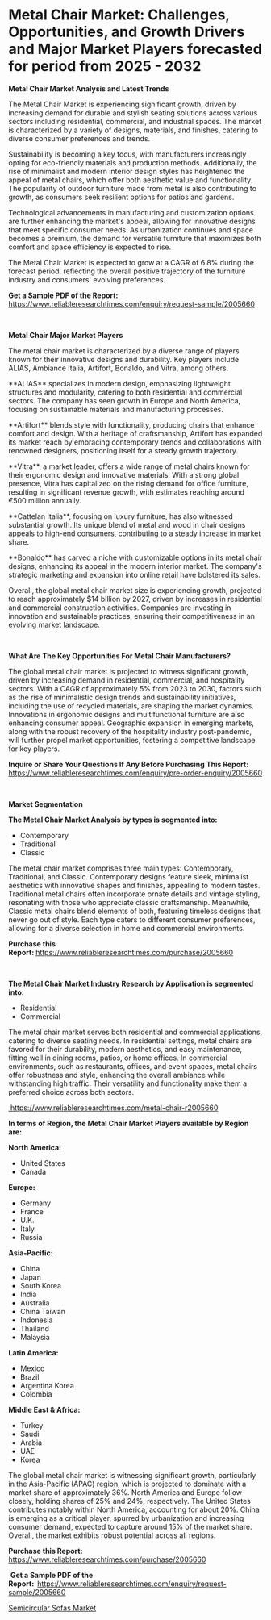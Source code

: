 <p><h1>Metal Chair Market: Challenges, Opportunities, and Growth Drivers and Major Market Players forecasted for period from 2025 - 2032</h1></p><p><strong>Metal Chair Market Analysis and Latest Trends</strong></p>
<p><p>The Metal Chair Market is experiencing significant growth, driven by increasing demand for durable and stylish seating solutions across various sectors including residential, commercial, and industrial spaces. The market is characterized by a variety of designs, materials, and finishes, catering to diverse consumer preferences and trends. </p><p>Sustainability is becoming a key focus, with manufacturers increasingly opting for eco-friendly materials and production methods. Additionally, the rise of minimalist and modern interior design styles has heightened the appeal of metal chairs, which offer both aesthetic value and functionality. The popularity of outdoor furniture made from metal is also contributing to growth, as consumers seek resilient options for patios and gardens. </p><p>Technological advancements in manufacturing and customization options are further enhancing the market's appeal, allowing for innovative designs that meet specific consumer needs. As urbanization continues and space becomes a premium, the demand for versatile furniture that maximizes both comfort and space efficiency is expected to rise.</p><p>The Metal Chair Market is expected to grow at a CAGR of 6.8% during the forecast period, reflecting the overall positive trajectory of the furniture industry and consumers' evolving preferences.</p></p>
<p><strong>Get a Sample PDF of the Report:&nbsp;</strong> <a href="https://www.reliableresearchtimes.com/enquiry/request-sample/2005660?utm_campaign=2284&utm_medium=2&utm_source=Github&utm_content=ia&utm_term=09022025&utm_id=metal-chair">https://www.reliableresearchtimes.com/enquiry/request-sample/2005660</a></p>
<p>&nbsp;</p>
<p><strong>Metal Chair Major Market Players</strong></p>
<p><p>The metal chair market is characterized by a diverse range of players known for their innovative designs and durability. Key players include ALIAS, Ambiance Italia, Artifort, Bonaldo, and Vitra, among others. </p><p>**ALIAS** specializes in modern design, emphasizing lightweight structures and modularity, catering to both residential and commercial sectors. The company has seen growth in Europe and North America, focusing on sustainable materials and manufacturing processes. </p><p>**Artifort** blends style with functionality, producing chairs that enhance comfort and design. With a heritage of craftsmanship, Artifort has expanded its market reach by embracing contemporary trends and collaborations with renowned designers, positioning itself for a steady growth trajectory.</p><p>**Vitra**, a market leader, offers a wide range of metal chairs known for their ergonomic design and innovative materials. With a strong global presence, Vitra has capitalized on the rising demand for office furniture, resulting in significant revenue growth, with estimates reaching around €500 million annually.</p><p>**Cattelan Italia**, focusing on luxury furniture, has also witnessed substantial growth. Its unique blend of metal and wood in chair designs appeals to high-end consumers, contributing to a steady increase in market share.</p><p>**Bonaldo** has carved a niche with customizable options in its metal chair designs, enhancing its appeal in the modern interior market. The company's strategic marketing and expansion into online retail have bolstered its sales.</p><p>Overall, the global metal chair market size is experiencing growth, projected to reach approximately $14 billion by 2027, driven by increases in residential and commercial construction activities. Companies are investing in innovation and sustainable practices, ensuring their competitiveness in an evolving market landscape.</p></p>
<p>&nbsp;</p>
<p><strong>What Are The Key Opportunities For Metal Chair Manufacturers?</strong></p>
<p><p>The global metal chair market is projected to witness significant growth, driven by increasing demand in residential, commercial, and hospitality sectors. With a CAGR of approximately 5% from 2023 to 2030, factors such as the rise of minimalistic design trends and sustainability initiatives, including the use of recycled materials, are shaping the market dynamics. Innovations in ergonomic designs and multifunctional furniture are also enhancing consumer appeal. Geographic expansion in emerging markets, along with the robust recovery of the hospitality industry post-pandemic, will further propel market opportunities, fostering a competitive landscape for key players.</p></p>
<p><strong>Inquire or Share Your Questions If Any Before Purchasing This Report:</strong> <a href="https://www.reliableresearchtimes.com/enquiry/pre-order-enquiry/2005660?utm_campaign=2284&utm_medium=2&utm_source=Github&utm_content=ia&utm_term=09022025&utm_id=metal-chair">https://www.reliableresearchtimes.com/enquiry/pre-order-enquiry/2005660</a></p>
<p>&nbsp;</p>
<p><strong>Market Segmentation</strong></p>
<p><strong>The Metal Chair Market Analysis by types is segmented into:</strong></p>
<p><ul><li>Contemporary</li><li>Traditional</li><li>Classic</li></ul></p>
<p><p>The metal chair market comprises three main types: Contemporary, Traditional, and Classic. Contemporary designs feature sleek, minimalist aesthetics with innovative shapes and finishes, appealing to modern tastes. Traditional metal chairs often incorporate ornate details and vintage styling, resonating with those who appreciate classic craftsmanship. Meanwhile, Classic metal chairs blend elements of both, featuring timeless designs that never go out of style. Each type caters to different consumer preferences, allowing for a diverse selection in home and commercial environments.</p></p>
<p><strong>Purchase this Report:&nbsp;</strong><a href="https://www.reliableresearchtimes.com/purchase/2005660?utm_campaign=2284&utm_medium=2&utm_source=Github&utm_content=ia&utm_term=09022025&utm_id=metal-chair">https://www.reliableresearchtimes.com/purchase/2005660</a></p>
<p>&nbsp;</p>
<p><strong>The Metal Chair Market Industry Research by Application is segmented into:</strong></p>
<p><ul><li>Residential</li><li>Commercial</li></ul></p>
<p><p>The metal chair market serves both residential and commercial applications, catering to diverse seating needs. In residential settings, metal chairs are favored for their durability, modern aesthetics, and easy maintenance, fitting well in dining rooms, patios, or home offices. In commercial environments, such as restaurants, offices, and event spaces, metal chairs offer robustness and style, enhancing the overall ambiance while withstanding high traffic. Their versatility and functionality make them a preferred choice across both sectors.</p></p>
<p><a href="https://www.reliableresearchtimes.com/metal-chair-r2005660?utm_campaign=2284&utm_medium=2&utm_source=Github&utm_content=ia&utm_term=09022025&utm_id=metal-chair">&nbsp;https://www.reliableresearchtimes.com/metal-chair-r2005660</a></p>
<p><strong>In terms of Region, the Metal Chair Market Players available by Region are:</strong></p>
<p>
    <p> <strong> North America: </strong>
        <ul>
            <li>United States</li>
            <li>Canada</li>
        </ul>
        </p> 
    <p> <strong> Europe: </strong>
        <ul>
            <li>Germany</li>
            <li>France</li>
            <li>U.K.</li>
            <li>Italy</li>
            <li>Russia</li>
        </ul>
        </p> 
    <p> <strong> Asia-Pacific: </strong>
        <ul>
            <li>China</li>
            <li>Japan</li>
            <li>South Korea</li>
            <li>India</li>
            <li>Australia</li>
            <li>China Taiwan</li>
            <li>Indonesia</li>
            <li>Thailand</li>
            <li>Malaysia</li>
        </ul>
        </p> 
    <p> <strong> Latin America: </strong>
        <ul>
            <li>Mexico</li>
            <li>Brazil</li>
            <li>Argentina Korea</li>
            <li>Colombia</li>
        </ul>
        </p> 
    <p> <strong> Middle East & Africa: </strong>
        <ul>
            <li>Turkey</li>
            <li>Saudi</li>
            <li>Arabia</li>
            <li>UAE</li>
            <li>Korea</li>
        </ul>
    </p>
    </p>
<p><p>The global metal chair market is witnessing significant growth, particularly in the Asia-Pacific (APAC) region, which is projected to dominate with a market share of approximately 36%. North America and Europe follow closely, holding shares of 25% and 24%, respectively. The United States contributes notably within North America, accounting for about 20%. China is emerging as a critical player, spurred by urbanization and increasing consumer demand, expected to capture around 15% of the market share. Overall, the market exhibits robust potential across all regions.</p></p>
<p><strong>Purchase this Report: </strong><a href="https://www.reliableresearchtimes.com/purchase/2005660?utm_campaign=2284&utm_medium=2&utm_source=Github&utm_content=ia&utm_term=09022025&utm_id=metal-chair">https://www.reliableresearchtimes.com/purchase/2005660</a></p>
<p>&nbsp;<strong>Get a Sample PDF of the Report:&nbsp;&nbsp;</strong><a href="https://www.reliableresearchtimes.com/enquiry/request-sample/2005660?utm_campaign=2284&utm_medium=2&utm_source=Github&utm_content=ia&utm_term=09022025&utm_id=metal-chair">https://www.reliableresearchtimes.com/enquiry/request-sample/2005660</a></p>
<p><strong></strong></p>
<p><p><a href="https://github.com/manesros8/Market-Research-Report-List-1/blob/main/semicircular-sofas-market.md?utm_campaign=2284&utm_medium=2&utm_source=Github&utm_content=ia&utm_term=09022025&utm_id=metal-chair">Semicircular Sofas Market</a></p></p>